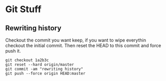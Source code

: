 # Git Stuff

## Rewriting history
Checkout the commit you want keep, if you want to wipe everythin checkout the
initial commit. Then reset the HEAD to this commit and force push it. 
```
git checkout 1a2b3c
git reset --hard origin/master
git commit -am "rewriting history"
git push --force origin HEAD:master
```
